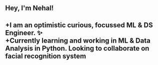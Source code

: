 ## Hey, I'm Nehal! 
+I am an optimistic curious, focussed ML & DS Engineer. :sparkles:<br>
+Currently learning and working in ML & Data Analysis in Python.
Looking to collaborate on facial recognition system
- 

<!---
Nehal065/Nehal065 is a ✨ special ✨ repository because its `README.md` (this file) appears on your GitHub profile.
You can click the Preview link to take a look at your changes.
--->

